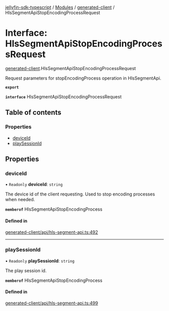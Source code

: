 [jellyfin-sdk-typescript](../README.md) / [Modules](../modules.md) / [generated-client](../modules/generated_client.md) / HlsSegmentApiStopEncodingProcessRequest

# Interface: HlsSegmentApiStopEncodingProcessRequest

[generated-client](../modules/generated_client.md).HlsSegmentApiStopEncodingProcessRequest

Request parameters for stopEncodingProcess operation in HlsSegmentApi.

**`export`**

**`interface`** HlsSegmentApiStopEncodingProcessRequest

## Table of contents

### Properties

- [deviceId](generated_client.HlsSegmentApiStopEncodingProcessRequest.md#deviceid)
- [playSessionId](generated_client.HlsSegmentApiStopEncodingProcessRequest.md#playsessionid)

## Properties

### deviceId

• `Readonly` **deviceId**: `string`

The device id of the client requesting. Used to stop encoding processes when needed.

**`memberof`** HlsSegmentApiStopEncodingProcess

#### Defined in

[generated-client/api/hls-segment-api.ts:492](https://github.com/thornbill/jellyfin-sdk-typescript/blob/0f61f16/src/generated-client/api/hls-segment-api.ts#L492)

___

### playSessionId

• `Readonly` **playSessionId**: `string`

The play session id.

**`memberof`** HlsSegmentApiStopEncodingProcess

#### Defined in

[generated-client/api/hls-segment-api.ts:499](https://github.com/thornbill/jellyfin-sdk-typescript/blob/0f61f16/src/generated-client/api/hls-segment-api.ts#L499)
